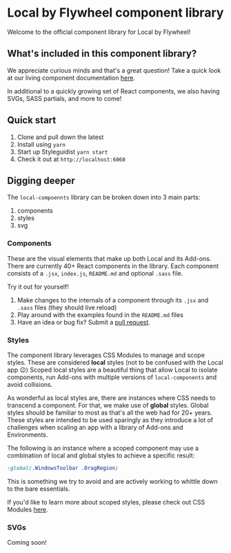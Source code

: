# Local by Flywheel component library

Welcome to the official component library for Local by Flywheel!

## What's included in this component library?

We appreciate curious minds and that's a great question! 
Take a quick look at our living component documentation [here](https://getflywheel.github.io/local-components/).

In additional to a quickly growing set of React components, we also having SVGs, SASS partials, and more to come!

## Quick start

1. Clone and pull down the latest
1. Install using `yarn`
1. Start up Styleguidist `yarn start`
1. Check it out at `http://localhost:6060`

## Digging deeper

The `local-compoennts` library can be broken down into 3 main parts:

1. components
2. styles
3. svg

### Components

These are the visual elements that make up both Local and its Add-ons. 
There are currently 40+ React components in the library. 
Each component consists of a `.jsx`, `index.js`, `README.md` and optional `.sass` file.

Try it out for yourself!

1. Make changes to the internals of a component through its `.jsx` and `.sass` files (they should live reload)
1. Play around with the examples found in the `README.md` files
1. Have an idea or bug fix? Submit a [pull request](https://github.com/getflywheel/local-components/pulls).

### Styles

The component library leverages CSS Modules to manage and scope styles. 
These are considered **local** styles (not to be confused with the Local app 😉)
Scoped local styles are a beautiful thing that allow Local to isolate components, run Add-ons with multiple versions of `local-components` and avoid collisions.

As wonderful as local styles are, there are instances where CSS needs to transcend a component.
For that, we make use of **global** styles.
Global styles should be familiar to most as that's all the web had for 20+ years. 
These styles are intended to be used sparingly as they introduce a lot of challenges when scaling an app with a library of Add-ons and Environments.

The following is an instance where a scoped component may use a combination of local and global styles to achieve a specific result:

```css
:global(.WindowsToolbar .DragRegion)
```

This is something we try to avoid and are actively working to whittle down to the bare essentials.

If you'd like to learn more about scoped styles, please check out CSS Modules [here](https://github.com/css-modules/css-modules).

### SVGs

Coming soon!
